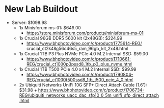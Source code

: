 # New Lab Buildout #
* Server: $1098.98
	* 1x Minisforum ms-01: $649.00
		+ https://store.minisforum.com/products/minisforum-ms-01
	* 1x Crucial 96GB DDR5 5600 kit (2x48GB): $224.99
		+ https://www.bhphotovideo.com/c/product/1775614-REG/	crucial_ct2k48g56c46s5_ram_96gb_kit_2x48.html
	* 1x Crucial 1TB P3 Plus NVMe PCIe 4.0 M.2 Internal SSD: $59.00
		+ https://www.bhphotovideo.com/c/product/1710661-REG/crucial_ct1000p3pssd8_1tb_p3_plus_nvme.html
	* 1x Crucial 1TB T500 PCIe 4.0 x4 M.2 Internal SSD: $99.99
		+ https://www.bhphotovideo.com/c/product/1790804-REG/crucial_ct1000t500ssd8_1tb_t500_pcie_4_0.html
	* 2x Ubiquiti Networks UniFi 10G SFP+ Direct Attach Cable (1.6'): $31.98
			+ https://www.bhphotovideo.com/c/product/1706734-REG/ubiquiti_networks_uacc_dac_sfp10_0_5m_unifi_sfp_direct_attach.html





